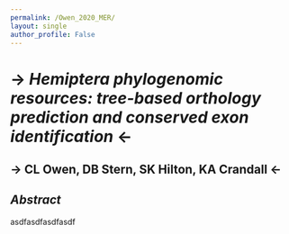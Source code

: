 ```yaml
---
permalink: /Owen_2020_MER/
layout: single
author_profile: False
---
```


# -> *Hemiptera phylogenomic resources: tree-based orthology prediction and conserved exon identification* <-  
## -> CL Owen, DB Stern, SK Hilton, KA Crandall <-  

## *Abstract*  
asdfasdfasdfasdf
